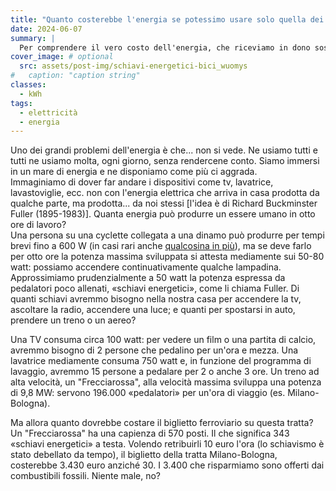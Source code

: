 ```yaml
---
title: "Quanto costerebbe l'energia se potessimo usare solo quella dei nostri muscoli?"
date: 2024-06-07
summary: |
  Per comprendere il vero costo dell'energia, che riceviamo in dono sostanzialmente gratuito dalla natura (specialmente nella forma dei combustibili fossili), è utile immaginare di poter usare solo quella prodotta dai nostri muscoli. Un contributo di Luciano Celi.
cover_image: # optional
  src: assets/post-img/schiavi-energetici-bici_wuomys
#   caption: "caption string"
classes:
  - kWh
tags:
  - elettricità
  - energia
---
```


Uno dei grandi problemi dell'energia è che... non si vede. Ne usiamo tutti e tutti ne usiamo molta, ogni giorno, senza rendercene conto. Siamo immersi in un mare di energia e ne disponiamo come più ci aggrada.  
Immaginiamo di dover far andare i dispositivi come tv, lavatrice, lavastoviglie, ecc. non con l'energia elettrica che arriva in casa prodotta da qualche parte, ma prodotta... da noi stessi \[l'idea è di Richard Buckminster Fuller (1895-1983)\]. Quanta energia può produrre un essere umano in otto ore di lavoro?  
Una persona su una cyclette collegata a una dinamo può produrre per tempi brevi fino a 600 W (in casi rari anche [qualcosina in più](/articles/autoprodurre-l-elettricita/)), ma se deve farlo per otto ore la potenza massima sviluppata si attesta mediamente sui 50-80 watt: possiamo accendere continuativamente qualche lampadina. Approssimiamo prudenzialmente a 50 watt la potenza espressa da pedalatori poco allenati, «schiavi energetici», come li chiama Fuller. Di quanti schiavi avremmo bisogno nella nostra casa per accendere la tv, ascoltare la radio, accendere una luce; e quanti per spostarsi in auto, prendere un treno o un aereo?

Una TV consuma circa 100 watt: per vedere un film o una partita di calcio, avremmo bisogno di 2 persone che pedalino per un'ora e mezza. Una lavatrice mediamente consuma 750 watt e, in funzione del programma di lavaggio, avremmo 15 persone a pedalare per 2 o anche 3 ore. Un treno ad alta velocità, un "Frecciarossa", alla velocità massima sviluppa una potenza di 9,8 MW: servono 196.000 «pedalatori» per un'ora di viaggio (es. Milano-Bologna).

Ma allora quanto dovrebbe costare il biglietto ferroviario su questa tratta? Un "Frecciarossa" ha una capienza di 570 posti. Il che significa 343 «schiavi energetici» a testa. Volendo retribuirli 10 euro l'ora (lo schiavismo è stato debellato da tempo), il biglietto della tratta Milano-Bologna, costerebbe 3.430 euro anziché 30. I 3.400 che risparmiamo sono offerti dai combustibili fossili. Niente male, no?

<!--
  created 2024-06-07 19:08:36.564281 +0200 CEST m=+0.056263626
-->